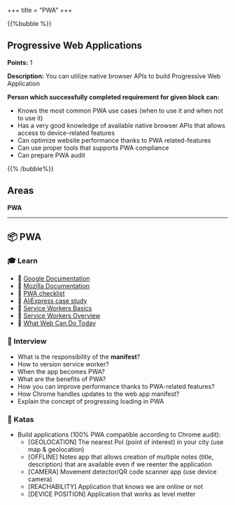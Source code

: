 +++
title = "PWA"
+++

{{%bubble %}}

## Progressive Web Applications

**Points:** 1

**Description:** You can utilize native browser APIs to build Progressive Web Application

**Person which successfully completed requirement for given block can:**

- Knows the most common PWA use cases (when to use it and when not to use it)
- Has a very good knowledge of available native browser APIs that allows access to device-related features
- Can optimize website performance thanks to PWA related-features
- Can use proper tools that supports PWA compliance
- Can prepare PWA audit

{{% /bubble%}}

## Areas

**PWA**

---

## 📦 PWA

### 🎓 Learn

- 📗 [Google Documentation](https://developers.google.com/web/progressive-web-apps/)
- 📗 [Mozilla Documentation](https://developer.mozilla.org/en-US/docs/Web/Progressive_web_apps)
- 📗 [PWA checklist](https://developers.google.com/web/progressive-web-apps/checklist)
- 📗 [AliExpress case study](https://developers.google.com/web/showcase/2016/aliexpress)
- 📗 [Service Workers Basics](https://css-tricks.com/serviceworker-for-offline/)
- 📗 [Service Workers Overview](https://developers.google.com/web/fundamentals/primers/service-workers)
- 📗 [What Web Can Do Today](https://whatwebcando.today/)

### 🎤 Interview

- What is the responsibility of the **manifest**?
- How to version service worker?
- When the app becomes PWA?
- What are the benefits of PWA?
- How you can improve performance thanks to PWA-related features?
- How Chrome handles updates to the web app manifest?
- Explain the concept of progressing loading in PWA

### 📝 Katas

- Build applications  (100% PWA compatible according to Chrome audit):
  - [GEOLOCATION] The nearest PoI (point of interest) in your city (use map & geolocation)
  - [OFFLINE] Notes app that allows creation of multiple notes (title, description) that are available even if we reenter the application
  - [CAMERA] Movement detector/QR code scanner app (use device camera)
  - [REACHABILITY] Application that knows we are online or not
  - [DEVICE POSITION] Application that works as level metter

